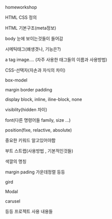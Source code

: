 homeworkshop

HTML CSS 정의

HTML 기본구조(meta정보)

body 눈에 보이는것들이 들어감

시메틱태그(왜생겻나, 기능은?)

a tag image.... (자주 사용한 태그들의 이름과 사용방법)

CSS-선택자(자손과 자식의 차이)

box-model

margin border padding

display block, inline, iline-block, none

visiblity(hidden 차이)



font(다른 명령어들 family, size ...)

position(fixe, relactive, absolute)



중요한 키워드 알고있어야함

부트 스트랩(사용방법 , 기본적인것들)

색깔의 명칭

margin pading 가운데정렬 등등

gird



Modal

carusel

등등 프로젝트 사용 내용들

